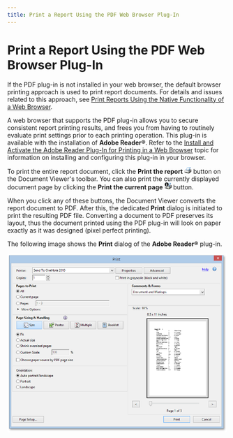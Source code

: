 ```yaml
---
title: Print a Report Using the PDF Web Browser Plug-In
---
```

# Print a Report Using the PDF Web Browser Plug-In
If the PDF plug-in is not installed in your web browser, the default browser printing approach is used to print report documents. For details and issues related to this approach, see [Print Reports Using the Native Functionality of a Web Browser](print-reports-using-the-native-functionality-of-a-web-browser.md).

A web browser that supports the PDF plug-in allows you to secure consistent report printing results, and frees you from having to routinely evaluate print settings prior to each printing operation. This plug-in is available with the installation of **Adobe Reader&#174;**. Refer to the [Install and Activate the Adobe Reader Plug-In for Printing in a Web Browser](install-and-activate-the-adobe-reader-plug-in-for-printing-in-a-web-browser.md) topic for information on installing and configuring this plug-in in your browser.

To print the entire report document, click the **Print the report** ![web_buttonPrint](../../../../images/img7539.png) button on the Document Viewer's toolbar. You can also print the currently displayed document page by clicking the **Print the current page** ![web_buttonPrintOne](../../../../images/img7540.png) button.

When you click any of these buttons, the Document Viewer converts the report document to PDF. After this, the dedicated **Print** dialog is initiated to print the resulting PDF file. Converting a document to PDF preserves its layout, thus the document printed using the PDF plug-in will look on paper exactly as it was designed (pixel perfect printing).

The following image shows the **Print** dialog of the **Adobe Reader&#174;** plug-in.

![EUD_HTML5DV_PrintDialog](../../../../images/img121882.png)